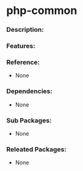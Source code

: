 # php-common

### Description:

### Features:

### Reference:
* None

### Dependencies:
* None

### Sub Packages:
* None

### Releated Packages:
* None
